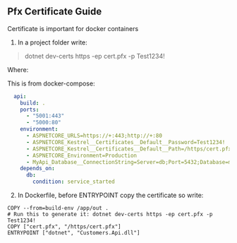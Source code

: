 ﻿## Pfx Certificate Guide

Certificate is important for docker containers 

1) In a project folder write:
> dotnet dev-certs https -ep cert.pfx -p Test1234!

Where:

This is from docker-compose:
```yaml
  api:
    build: .
    ports:
      - "5001:443"
      - "5000:80"
    environment:
      - ASPNETCORE_URLS=https://+:443;http://+:80
      - ASPNETCORE_Kestrel__Certificates__Default__Password=Test1234!
      - ASPNETCORE_Kestrel__Certificates__Default__Path=/https/cert.pfx
      - ASPNETCORE_Environment=Production
      - MyApi_Database__ConnectionString=Server=db;Port=5432;Database=mydb;User ID=course;Password=changeme;
    depends_on:
      db:
        condition: service_started
```

2) In Dockerfile, before ENTRYPOINT copy the certificate so write:

```
COPY --from=build-env /app/out .
# Run this to generate it: dotnet dev-certs https -ep cert.pfx -p Test1234!
COPY ["cert.pfx", "/https/cert.pfx"]
ENTRYPOINT ["dotnet", "Customers.Api.dll"]
```
